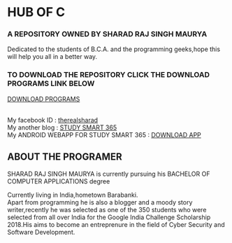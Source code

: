 <h1>
HUB OF C
</h1>
<h3>
A REPOSITORY OWNED BY SHARAD RAJ SINGH MAURYA
</h3>
<p>
  Dedicated to the students of B.C.A. and the programming geeks,hope this will help you all in a better way.
</p>

<h3>
TO DOWNLOAD THE REPOSITORY CLICK THE DOWNLOAD PROGRAMS LINK BELOW
</h3>
<a href="https://github.com/IAMSHARADRAJ/C/archive/master.zip">DOWNLOAD PROGRAMS</a>
<br><br>

  My facebook ID : <a href="https://wwww.facebook.com/therealsharad">therealsharad</a><br>
  My another blog : <a href="https://studysmart365.wordpress.com">STUDY SMART 365</a><br>
  My ANDROID WEBAPP FOR STUDY SMART 365 : <a href="https://www.mediafire.com/file/5b9by662d5dnvyz/STUDY_SMART_365_release.apk">DOWNLOAD APP</a>

<h2>
  ABOUT THE PROGRAMER
</h2>
<p>
  SHARAD RAJ SINGH MAURYA is currently pursuing his BACHELOR OF COMPUTER APPLICATIONS degree
</p>
<p>
  Currently living in India,hometown Barabanki.<br>Apart from programming he is also a blogger and a moody story writer,recently he was selected as one of the 350 students who were selected from all over India for the Google India Challenge Scholarship 2018.His aims to become an entreprenure in the field of Cyber Security and Software Development.
</p>
